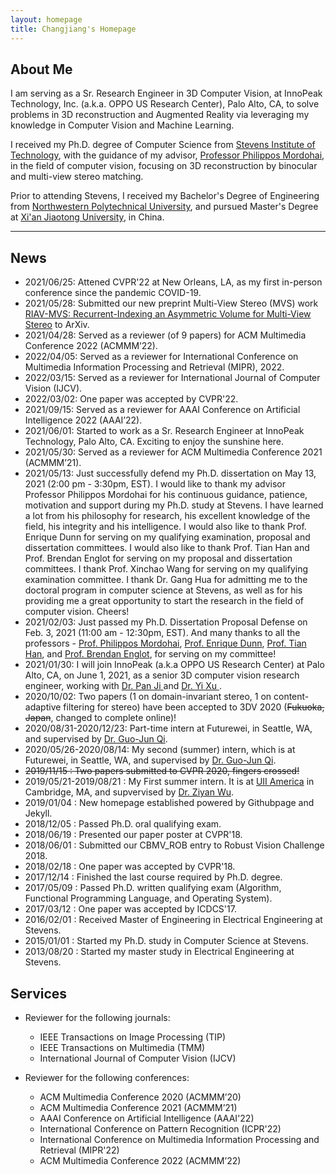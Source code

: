 ```yaml
---
layout: homepage 
title: Changjiang's Homepage
---
```



## About Me

I am serving as a Sr. Research Engineer in 3D Computer Vision, at InnoPeak Technology, Inc. (a.k.a. OPPO US Research Center), Palo Alto, CA, to solve problems in 3D reconstruction and Augmented Reality via leveraging my knowledge in Computer Vision and Machine Learning.

I received my Ph.D. degree of Computer Science from <a href = "http://www.stevens.edu" target = "_blank"> 
Stevens Institute of Technology</a>, with the guidance of my advisor, <a href = "https://mordohai.github.io/" target = "_blank"> 
Professor Philippos Mordohai, </a> in the field of computer vision, focusing on 3D reconstruction by binocular and multi-view stereo matching.

Prior to attending Stevens, I received my Bachelor's Degree of Engineering from 
<a href = "http://en.nwpu.edu.cn/" target = "_blank"> Northwestern Polytechnical University</a>, 
and pursued Master's Degree at <a href = "http://en.xjtu.edu.cn/" target = "_blank"> Xi'an Jiaotong University</a>, 
in China.

---


## News
- 2021/06/25: Attened CVPR'22 at New Orleans, LA, as my first in-person conference since the pandemic COVID-19.
- 2021/05/28: Submitted our new preprint Multi-View Stereo (MVS) work [RIAV-MVS: Recurrent-Indexing an Asymmetric Volume for Multi-View Stereo](https://arxiv.org/abs/2205.14320?context=cs) to ArXiv.
- 2021/04/28: Served as a reviewer (of 9 papers) for ACM Multimedia Conference 2022 (ACMMM’22).
- 2022/04/05: Served as a reviewer for International Conference on Multimedia Information Processing and Retrieval (MIPR), 2022.
- 2022/03/15: Served as a reviewer for International Journal of Computer Vision (IJCV).
- 2022/03/02: One paper was accepted by CVPR'22.
- 2021/09/15: Served as a reviewer for AAAI Conference on Artificial Intelligence 2022 (AAAI’22).
- 2021/06/01: Started to work as a Sr. Research Engineer at InnoPeak Technology, Palo Alto, CA. Exciting to enjoy the sunshine here.
- 2021/05/30: Served as a reviewer for ACM Multimedia Conference 2021 (ACMMM’21).
- 2021/05/13: Just successfully defend my Ph.D. dissertation on May 13, 2021 (2:00 pm - 3:30pm, EST). I would like to thank my advisor 
Professor Philippos Mordohai for his continuous guidance, patience, motivation and support during my Ph.D. study at Stevens. I have learned 
a lot from his philosophy for research, his excellent knowledge of the field, his integrity and his intelligence. I would also like to 
thank Prof. Enrique Dunn for serving on my qualifying examination, proposal and dissertation committees. I would also like to thank Prof. Tian Han and
Prof. Brendan Englot for serving on my proposal and dissertation committees. I thank Prof. Xinchao Wang for serving on my qualifying examination committee. 
I thank Dr. Gang Hua for admitting me to the doctoral program in computer science at Stevens, as well as for his providing me a great opportunity 
to start the research in the field of computer vision. Cheers!
- 2021/02/03: Just passed my Ph.D. Dissertation Proposal Defense on Feb. 3, 2021 (11:00 am - 12:30pm, EST). And many thanks to all the professors - 
<a href = "https://scholar.google.com/citations?hl=en&user=540aJY8AAAAJ" target = "_blank"> Prof. Philippos Mordohai</a>,
<a href = "https://scholar.google.com/citations?user=eEOX_EoAAAAJ&hl=en" target = "_blank"> Prof. Enrique Dunn</a>, 
<a href = "https://scholar.google.com/citations?hl=en&user=Qtvu5t4AAAAJ" target = "_blank"> Prof. Tian Han</a>, and
<a href = "https://scholar.google.com/citations?hl=en&user=Nd6tX_kAAAAJ" target = "_blank"> Prof. Brendan Englot</a>, for serving on my committee!
- 2021/01/30: I will join InnoPeak (a.k.a OPPO US Research Center) at Palo Alto, CA, on June 1, 2021, as a senior 3D computer vision research engineer, working with <a href = "https://scholar.google.com/citations?user=8twuSywAAAAJ&hl=en" target = "_blank"> Dr. Pan Ji </a> and <a href = "https://www.linkedin.com/in/yi-xu-42654823/" target = "_blank"> Dr. Yi Xu </a>.
- 2020/10/02: Two papers (1 on domain-invariant stereo, 1 on content-adaptive filtering for stereo) have been accepted to 3DV 2020 (~~Fukuoka, Japan~~, changed to complete online)!
- 2020/08/31-2020/12/23: Part-time intern at Futurewei, in Seattle, WA, and supervised by 
<a href = "https://scholar.google.com/citations?user=Nut-uvoAAAAJ&hl=en" target = "_blank"> Dr. Guo-Jun Qi</a>.
- 2020/05/26-2020/08/14: My second (summer) intern, which is at Futurewei, in Seattle, WA, and supervised by <a href = "https://scholar.google.com/citations?user=Nut-uvoAAAAJ&hl=en" target = "_blank"> Dr. Guo-Jun Qi</a>.
- ~~2019/11/15 : Two papers submitted to CVPR 2020, fingers crossed!~~
- 2019/05/21-2019/08/21 : My First summer intern. It is at <a href = "https://www.linkedin.com/company/uii-america-inc/" target = "_blank"> UII America</a> in Cambridge, MA, and supvervised by <a href = "http://wuziyan.com/" target = "_blank"> Dr. Ziyan Wu</a>.
- 2019/01/04 : New homepage established powered by Githubpage and Jekyll.
- 2018/12/05 : Passed Ph.D. oral qualifying exam.
- 2018/06/19 : Presented our paper poster at CVPR'18.
- 2018/06/01 : Submitted our CBMV_ROB entry to Robust Vision Challenge 2018.
- 2018/02/18 : One paper was accepted by CVPR'18.
- 2017/12/14 : Finished the last course required by Ph.D. degree.
- 2017/05/09 : Passed Ph.D. written qualifying exam (Algorithm, Functional Programming Language, and Operating System).
- 2017/03/12 : One paper was accepted by ICDCS'17.
- 2016/02/01 : Received Master of Engineering in Electrical Engineering at Stevens.
- 2015/01/01 : Started my Ph.D. study in Computer Science at Stevens.
- 2013/08/20 : Started my master study in Electrical Engineering at Stevens.

## Services
- Reviewer for the following journals:  
  - IEEE Transactions on Image Processing (TIP)
  - IEEE Transactions on Multimedia (TMM)
  - International Journal of Computer Vision (IJCV)

- Reviewer for the following conferences:
  - ACM Multimedia Conference 2020 (ACMMM’20)
  - ACM Multimedia Conference 2021 (ACMMM’21)
  - AAAI Conference on Artificial Intelligence (AAAI'22)
  - International Conference on Pattern Recognition (ICPR'22)
  - International Conference on Multimedia Information Processing and Retrieval (MIPR'22)
  - ACM Multimedia Conference 2022 (ACMMM’22)

